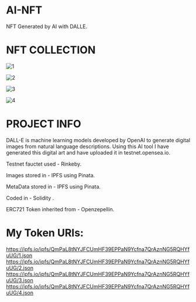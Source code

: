 # AI-NFT

NFT Generated by AI with DALLE.


# NFT COLLECTION

![1](https://user-images.githubusercontent.com/79459872/193452887-7c4bb931-4adf-45af-97cc-4d4c5dba9e97.png)

![2](https://user-images.githubusercontent.com/79459872/193452891-1d814050-c573-4a3c-9a76-93f5186677a3.png)

![3](https://user-images.githubusercontent.com/79459872/193452894-7972f07c-a80f-4897-9cc7-3555c4d9d703.png)

![4](https://user-images.githubusercontent.com/79459872/193452896-af093211-b059-4dc7-8158-de230f2a0910.png)


# PROJECT INFO

DALL-E is machine learning models developed by OpenAI to generate digital images from natural language descriptions. Using this AI tool I have generated this digital art and have uploaded it in testnet.opensea.io.

Testnet fauctet used - Rinkeby.

Images stored in - IPFS using Pinata.

MetaData stored in - IPFS using Pinata.

Coded in - Solidity .

ERC721 Token inherited from - Openzepellin.


# My Token URIs:

https://ipfs.io/ipfs/QmPaL8tNYJFCUmHF39EPPaN9Ycfna7QrAznNG5RQHYfuUG/1.json
https://ipfs.io/ipfs/QmPaL8tNYJFCUmHF39EPPaN9Ycfna7QrAznNG5RQHYfuUG/2.json
https://ipfs.io/ipfs/QmPaL8tNYJFCUmHF39EPPaN9Ycfna7QrAznNG5RQHYfuUG/3.json
https://ipfs.io/ipfs/QmPaL8tNYJFCUmHF39EPPaN9Ycfna7QrAznNG5RQHYfuUG/4.json

